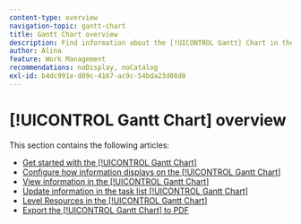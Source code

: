 ```yaml
---
content-type: overview
navigation-topic: gantt-chart
title: Gantt Chart overview
description: Find information about the [!UICONTROL Gantt] Chart in the following articles.
author: Alina
feature: Work Management
recommendations: noDisplay, noCatalog
exl-id: b4dc991e-d89c-4167-ac9c-54bda23d08d8
---
```

# [!UICONTROL Gantt Chart] overview

This section contains the following articles:

* [Get started with the [!UICONTROL Gantt Chart]](../../../manage-work/gantt-chart/use-the-gantt-chart/get-started-with-gantt.md)
* [Configure how information displays on the [!UICONTROL Gantt Chart]](../../../manage-work/gantt-chart/use-the-gantt-chart/configure-info-on-gantt-chart.md)
* [View information in the [!UICONTROL Gantt Chart]](../../../manage-work/gantt-chart/use-the-gantt-chart/view-info-in-gantt.md)
* [Update information in the task list [!UICONTROL Gantt Chart]](../../../manage-work/gantt-chart/use-the-gantt-chart/update-info-task-list-gantt.md)
* [Level Resources in the [!UICONTROL Gantt Chart]](../../../manage-work/gantt-chart/use-the-gantt-chart/level-resources-in-gantt.md)
* [Export the [!UICONTROL Gantt Chart] to PDF](../../../manage-work/gantt-chart/use-the-gantt-chart/export-gantt-chart-to-pdf.md)

